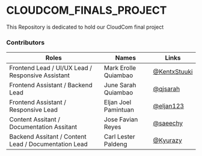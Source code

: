 # CLOUDCOM_FINALS_PROJECT
This Repository is dedicated to hold our CloudCom final project


### Contributors

| Roles | Names | Links | 
|---|---|---|
| Frontend Lead / UI/UX Lead / Responsive Assistant | Mark Erolle Quiambao | [@KentxStuuki](https://github.com/KentxStuuki)| 
| Frontend Assistant / Backend Lead | June Sarah Quiambao | [@qjsarah](https://github.com/qjsarah)|
| Frontend Assistant / Responsive Lead  | Eljan Joel Pamintuan | [@eljan123](https://github.com/eljan123)|
| Content Assitant / Documentation Assitant | Jose Favian Reyes | [@saeechy](https://github.com/saeechy)|
| Backend Assitant / Content Lead / Documentation Lead | Carl Lester Paldeng | [@Kyurazy](https://github.com/Kyurazy)|
